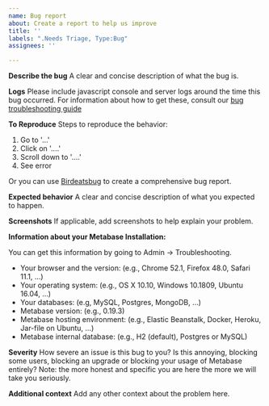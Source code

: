```yaml
---
name: Bug report
about: Create a report to help us improve
title: ''
labels: ".Needs Triage, Type:Bug"
assignees: ''

---
```


**Describe the bug**
A clear and concise description of what the bug is.

**Logs**
Please include javascript console and server logs around the time this bug occurred. For information about how to get these, consult our [bug troubleshooting guide](https://metabase.com/docs/latest/troubleshooting-guide/bugs.html)

**To Reproduce**
Steps to reproduce the behavior:
1. Go to '...'
2. Click on '....'
3. Scroll down to '....'
4. See error

Or you can use [Birdeatsbug](https://birdeatsbug.com/) to create a comprehensive bug report.

**Expected behavior**
A clear and concise description of what you expected to happen.

**Screenshots**
If applicable, add screenshots to help explain your problem.

**Information about your Metabase Installation:**

You can get this information by going to Admin -> Troubleshooting.

- Your browser and the version: (e.g., Chrome 52.1, Firefox 48.0, Safari 11.1, …)
- Your operating system: (e.g., OS X 10.10, Windows 10.1809, Ubuntu 16.04, …)
- Your databases: (e.g, MySQL, Postgres, MongoDB, …)
- Metabase version: (e.g., 0.19.3)
- Metabase hosting environment: (e.g., Elastic Beanstalk, Docker, Heroku, Jar-file on Ubuntu, …)
- Metabase internal database: (e.g., H2 (default), Postgres or MySQL)

**Severity**
How severe an issue is this bug to you? Is this annoying, blocking some users, blocking an upgrade or blocking your usage of Metabase entirely?
Note: the more honest and specific you are here the more we will take you seriously.

**Additional context**
Add any other context about the problem here.
